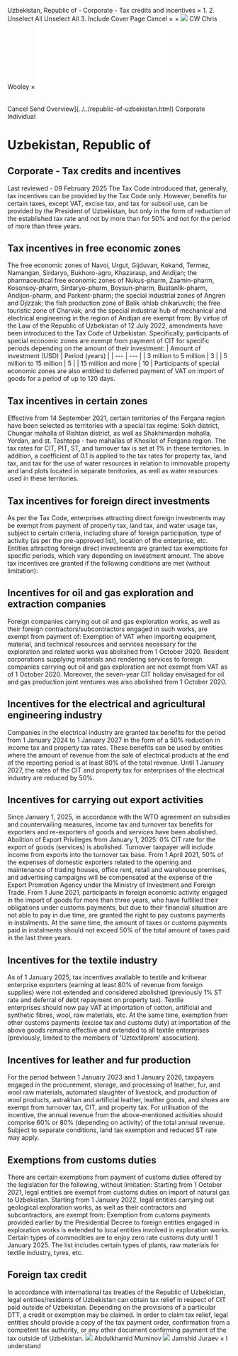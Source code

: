 Uzbekistan, Republic of - Corporate - Tax credits and incentives
×
1.
2.
Unselect All
Unselect All
3.
Include Cover Page
Cancel
×
×
![](../../-/media/world-wide-tax-summaries/attachments/global---chris-wooley.ashx%3Frev=ac5e5f3223b34096b1afc2a6009c7320&revision=ac5e5f32-23b3-4096-b1af-c2a6009c7320&hash=859B7ADC84DC2CBEC9760E9E6EE7DE6D0A8BFCDF)
CW
Chris Wooley
×
![](tax-credits-and-incentives.html)
######
Cancel
Send
Overview](../../republic-of-uzbekistan.html)
Corporate
Individual
# Uzbekistan, Republic of
## Corporate - Tax credits and incentives
Last reviewed - 09 February 2025
The Tax Code introduced that, generally, tax incentives can be provided by the Tax Code only.
However, benefits for certain taxes, except VAT, excise tax, and tax for subsoil use, can be provided by the President of Uzbekistan, but only in the form of reduction of the established tax rate and not by more than for 50% and not for the period of more than three years.
## Tax incentives in free economic zones
The free economic zones of Navoi, Urgut, Gijduvan, Kokand, Termez, Namangan, Sirdaryo, Bukhoro-agro, Khazarasp, and Andijan; the pharmaceutical free economic zones of Nukus-pharm, Zaamin-pharm, Kosonsoy-pharm, Sirdaryo-pharm, Boysun-pharm, Bustanlik-pharm, Andijon-pharm, and Parkent-pharm; the special industrial zones of Angren and Djizzak; the fish production zone of Balik ishlab chikaruvchi; the free touristic zone of Charvak; and the special industrial hub of mechanical and electrical engineering in the region of Andijan are exempt from:
By virtue of the Law of the Republic of Uzbekistan of 12 July 2022, amendments have been introduced to the Tax Code of Uzbekistan. Specifically, participants of special economic zones are exempt from payment of CIT for specific periods depending on the amount of their investment:
| Amount of investment (USD) | Period (years) |
| --- | --- |
| 3 million to 5 million | 3 |
| 5 million to 15 million | 5 |
| 15 million and more | 10 |
Participants of special economic zones are also entitled to deferred payment of VAT on import of goods for a period of up to 120 days.
## Tax incentives in certain zones
Effective from 14 September 2021, certain territories of the Fergana region have been selected as territories with a special tax regime: Sokh district, Chungar mahalla of Rishtan district, as well as Shakhimardan mahalla, Yordan, and st. Tashtepa - two mahallas of Khosilot of Fergana region. The tax rates for CIT, PIT, ST, and turnover tax is set at 1% in these territories.
In addition, a coefficient of 0.1 is applied to the tax rates for property tax, land tax, and tax for the use of water resources in relation to immovable property and land plots located in separate territories, as well as water resources used in these territories.
## Tax incentives for foreign direct investments
As per the Tax Code, enterprises attracting direct foreign investments may be exempt from payment of property tax, land tax, and water usage tax, subject to certain criteria, including share of foreign participation, type of activity (as per the pre-approved list), location of the enterprise, etc.
Entities attracting foreign direct investments are granted tax exemptions for specific periods, which vary depending on investment amount.
The above tax incentives are granted if the following conditions are met (without limitation):
## Incentives for oil and gas exploration and extraction companies
Foreign companies carrying out oil and gas exploration works, as well as their foreign contractors/subcontractors engaged in such works, are exempt from payment of:
Exemption of VAT when importing equipment, material, and technical resources and services necessary for the exploration and related works was abolished from 1 October 2020.
Resident corporations supplying materials and rendering services to foreign companies carrying out oil and gas exploration are not exempt from VAT as of 1 October 2020.
Moreover, the seven-year CIT holiday envisaged for oil and gas production joint ventures was also abolished from 1 October 2020.
## Incentives for the electrical and agricultural engineering industry
Companies in the electrical industry are granted tax benefits for the period from 1 January 2024 to 1 January 2027 in the form of a 50% reduction in income tax and property tax rates. These benefits can be used by entities where the amount of revenue from the sale of electrical products at the end of the reporting period is at least 80% of the total revenue.
Until 1 January 2027, the rates of the CIT and property tax for enterprises of the electrical industry are reduced by 50%.
## Incentives for carrying out export activities
Since January 1, 2025, in accordance with the WTO agreement on subsidies and countervailing measures, income tax and turnover tax benefits for exporters and re-exporters of goods and services have been abolished.
Abolition of Export Privileges from January 1, 2025: 0% CIT rate for the export of goods (services) is abolished. Turnover taxpayer will include income from exports into the turnover tax base.
From 1 April 2021, 50% of the expenses of domestic exporters related to the opening and maintenance of trading houses, office rent, retail and warehouse premises, and advertising campaigns will be compensated at the expense of the Export Promotion Agency under the Ministry of Investment and Foreign Trade.
From 1 June 2021, participants in foreign economic activity engaged in the import of goods for more than three years, who have fulfilled their obligations under customs payments, but due to their financial situation are not able to pay in due time, are granted the right to pay customs payments in instalments. At the same time, the amount of taxes or customs payments paid in instalments should not exceed 50% of the total amount of taxes paid in the last three years.
## Incentives for the textile industry
As of 1 January 2025, tax incentives available to textile and knitwear enterprise exporters (earning at least 80% of revenue from foreign supplies) were not extended and considered abolished (previously 1% ST rate and deferral of debt repayment on property tax).
Textile enterprises should now pay VAT at importation of cotton, artificial and synthetic fibres, wool, raw materials, etc. At the same time, exemption from other customs payments (excise tax and customs duty) at importation of the above goods remains effective and extended to all textile enterprises (previously, limited to the members of 'Uztextilprom' association).
## Incentives for leather and fur production
For the period between 1 January 2023 and 1 January 2026, taxpayers engaged in the procurement, storage, and processing of leather, fur, and wool raw materials, automated slaughter of livestock, and production of wool products, astrakhan and artificial leather, leather goods, and shoes are exempt from turnover tax, CIT, and property tax. For utilisation of the incentive, the annual revenue from the above-mentioned activities should comprise 60% or 80% (depending on activity) of the total annual revenue. Subject to separate conditions, land tax exemption and reduced ST rate may apply.
## Exemptions from customs duties
There are certain exemptions from payment of customs duties offered by the legislation for the following, without limitation:
Starting from 1 October 2021, legal entities are exempt from customs duties on import of natural gas to Uzbekistan.
Starting from 1 January 2022, legal entities carrying out geological exploration works, as well as their contractors and subcontractors, are exempt from:
Exemption from customs payments provided earlier by the Presidential Decree to foreign entities engaged in exploration works is extended to local entities involved in exploration works.
Certain types of commodities are to enjoy zero rate customs duty until 1 January 2025. The list includes certain types of plants, raw materials for textile industry, tyres, etc.
## Foreign tax credit
In accordance with international tax treaties of the Republic of Uzbekistan, legal entities/residents of Uzbekistan can obtain tax relief in respect of CIT paid outside of Uzbekistan. Depending on the provisions of a particular DTT, a credit or exemption may be claimed. In order to claim tax relief, legal entities should provide a copy of the tax payment order, confirmation from a competent tax authority, or any other document confirming payment of the tax outside of Uzbekistan.
![](../../-/media/world-wide-tax-summaries/republicofuzbekistanabdulkhamid-muminovuzbekistan--abdulkhamid-muminovjpg20210713101151824.ashx%3Frev=ba5e2d7db6f4491695d9e037fd7e5e28&revision=ba5e2d7d-b6f4-4916-95d9-e037fd7e5e28&hash=37862B6B2F5350E75B31277ACD97347535B8AA2A)
Abdulkhamid Muminov
![](../../-/media/world-wide-tax-summaries/republicofuzbekistanjamshid-juraevjamshid-juraev-croppedsquarejpg20220109234056130.ashx%3Frev=6a043517e0504fc4af855455f9abbc2a&revision=6a043517-e050-4fc4-af85-5455f9abbc2a&hash=F238BF8DA406B291A55051D57223F8B396BA7FA5)
Jamshid Juraev
×
I understand